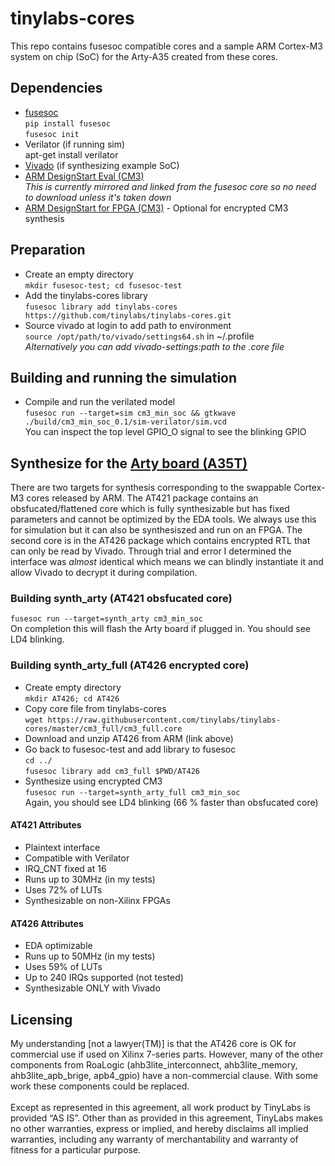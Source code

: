 # tinylabs-cores
This repo contains fusesoc compatible cores and a sample ARM Cortex-M3 system on chip (SoC) for the Arty-A35 created from these cores.
## Dependencies
* [fusesoc](https://fusesoc.readthedocs.io/en/rtd/tutorials/1-getting_started.html)\
`pip install fusesoc`\
`fusesoc init`
* Verilator (if running sim)\
apt-get install verilator
* [Vivado](https://www.xilinx.com/support/download.html) (if synthesizing example SoC)
* [ARM DesignStart Eval (CM3)](https://developer.arm.com/ip-products/designstart/eval)\
_This is currently mirrored and linked from the fusesoc core so no need to download unless it's taken down_
* [ARM DesignStart for FPGA (CM3)](https://developer.arm.com/ip-products/designstart/fpga) - Optional for encrypted CM3 synthesis
## Preparation
* Create an empty directory\
`mkdir fusesoc-test; cd fusesoc-test`
* Add the tinylabs-cores library\
`fusesoc library add tinylabs-cores https://github.com/tinylabs/tinylabs-cores.git`
* Source vivado at login to add path to environment\
`source /opt/path/to/vivado/settings64.sh` in ~/.profile\
_Alternatively you can add vivado-settings:path to the .core file_
## Building and running the simulation
* Compile and run the verilated model\
`fusesoc run --target=sim cm3_min_soc && gtkwave ./build/cm3_min_soc_0.1/sim-verilator/sim.vcd`\
You can inspect the top level GPIO_O signal to see the blinking GPIO
## Synthesize for the [Arty board (A35T)](https://www.xilinx.com/products/boards-and-kits/arty.html)
There are two targets for synthesis corresponding to the swappable Cortex-M3 cores released by ARM. The AT421 package contains an obsfucated/flattened core which is fully synthesizable but has fixed parameters and cannot be optimized by the EDA tools. We always use this for simulation but it can also be synthesiszed and run on an FPGA. The second core is in the AT426 package which contains encrypted RTL that can only be read by Vivado. Through trial and error I determined the interface was _almost_ identical which means we can blindly instantiate it and allow Vivado to decrypt it during compilation.
### Building synth_arty (AT421 obsfucated core)
`fusesoc run --target=synth_arty cm3_min_soc`\
On completion this will flash the Arty board if plugged in. You should see LD4 blinking.
### Building synth_arty_full (AT426 encrypted core)
* Create empty directory\
`mkdir AT426; cd AT426`
* Copy core file from tinylabs-cores\
`wget https://raw.githubusercontent.com/tinylabs/tinylabs-cores/master/cm3_full/cm3_full.core`
* Download and unzip AT426 from ARM (link above)
* Go back to fusesoc-test and add library to fusesoc\
`cd ../`\
`fusesoc library add cm3_full $PWD/AT426`
* Synthesize using encrypted CM3\
`fusesoc run --target=synth_arty_full cm3_min_soc`\
Again, you should see LD4 blinking (66 % faster than obsfucated core)
#### AT421 Attributes
* Plaintext interface
* Compatible with Verilator
* IRQ_CNT fixed at 16
* Runs up to 30MHz (in my tests)
* Uses 72% of LUTs
* Synthesizable on non-Xilinx FPGAs
#### AT426 Attributes
* EDA optimizable
* Runs up to 50MHz (in my tests)
* Uses 59% of LUTs
* Up to 240 IRQs supported (not tested)
* Synthesizable ONLY with Vivado
## Licensing
My understanding [not a lawyer(TM)] is that the AT426 core is OK for commercial use if used on Xilinx 7-series parts. However, many of the other components from RoaLogic (ahb3lite_interconnect, ahb3lite_memory, ahb3lite_apb_brige, apb4_gpio) have a non-commercial clause. With some work these components could be replaced.\
\
Except as represented in this agreement, all work product by TinyLabs is provided ​“AS IS”. Other than as provided in this agreement, TinyLabs makes no other warranties, express or implied, and hereby disclaims all implied warranties, including any warranty of merchantability and warranty of fitness for a particular purpose.

